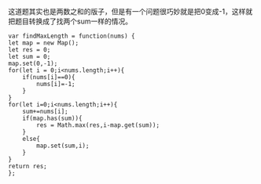 这道题其实也是两数之和的版子，但是有一个问题很巧妙就是把0变成-1，这样就把题目转换成了找两个sum一样的情况。

```code
var findMaxLength = function(nums) {
let map = new Map();
let res = 0;
let sum = 0;
map.set(0,-1);
for(let i = 0;i<nums.length;i++){
    if(nums[i]==0){
        nums[i]=-1;
    }
}
for(let i=0;i<nums.length;i++){
    sum+=nums[i];
    if(map.has(sum)){
        res = Math.max(res,i-map.get(sum));
    }
    else{
        map.set(sum,i);
    }
}
return res;
};
```
